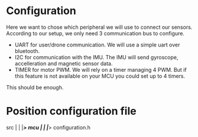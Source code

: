 # Configuration
Here we want to chose which peripheral we will use to connect our sensors.
According to our setup, we only need 3 communication bus to configure.
- UART for user/drone communication. We will use a simple uart over bluetooth.
- I2C for communication with the IMU. The IMU will send gyroscope, accelleration and magnetic sensor data.
- TIMER for motor PWM. We will rely on a timer managing 4 PWM. But if this feature is not available on your MCU you could set up to 4 timers.

This should be enough.

# Position configuration file
src
|
|
|___> mcu
    |
    |
    |___> configuration.h
